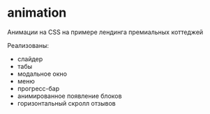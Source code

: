 # animation
Анимации на CSS на примере лендинга премиальных коттеджей

Реализованы:
* слайдер
* табы
* модальное окно
* меню
* прогресс-бар
* анимированное появление блоков
* горизонтальный скролл отзывов
